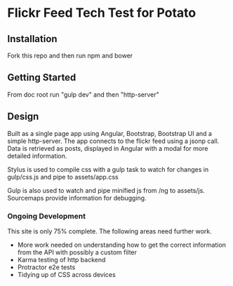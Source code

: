 # Flickr Feed Tech Test for Potato

## Installation

Fork this repo and then run npm and bower

## Getting Started

From doc root run "gulp dev" and then "http-server"

## Design

Built as a single page app using Angular, Bootstrap, Bootstrap UI and a simple http-server.  The app connects to the flickr feed using a jsonp call.  Data is retrieved as posts, displayed in Angular with a modal for more detailed information.

Stylus is used to compile css with a gulp task to watch for changes in gulp/css.js and pipe to assets/app.css

Gulp is also used to watch and pipe minified js from /ng to assets/js.  Sourcemaps provide information for debugging.

### Ongoing Development

This site is only 75% complete.  The following areas need further work.

* More work needed on understanding how to get the correct information from the API with possibly a custom filter 
* Karma testing of http backend
* Protractor e2e tests
* Tidying up of CSS across devices
